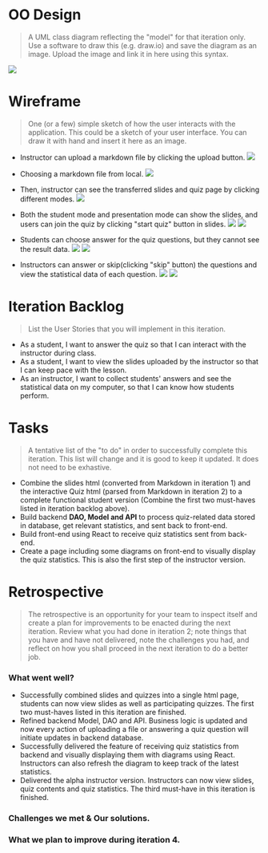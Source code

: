 # OO Design
> A UML class diagram reflecting the "model" for that iteration only.
> Use a software to draw this (e.g. draw.io) and save the diagram as an image. 
> Upload the image and link it in here using this syntax.

![](https://github.com/jhu-oose/2020-spring-group-QuizHero/blob/master/docs/it3/it3_UML.png)

# Wireframe
> One (or a few) simple sketch of how the user interacts with the application. 
> This could be a sketch of your user interface. 
> You can draw it with hand and insert it here as an image.

- Instructor can upload a markdown file by clicking the upload button.
![](https://github.com/jhu-oose/2020-spring-group-QuizHero/blob/master/docs/it3/upload1.jpg)
- Choosing a markdown file from local.
![](https://github.com/jhu-oose/2020-spring-group-QuizHero/blob/master/docs/it3/upload2.jpg)
- Then, instructor can see the transferred slides and quiz page by clicking different modes.
![](https://github.com/jhu-oose/2020-spring-group-QuizHero/blob/master/docs/it3/upload3.jpg)

- Both the student mode and presentation mode can show the slides, and users can join the quiz by clicking "start quiz" button in slides.
![](https://github.com/jhu-oose/2020-spring-group-QuizHero/blob/master/docs/it3/pre1.jpg)
![](https://github.com/jhu-oose/2020-spring-group-QuizHero/blob/master/docs/it3/pre2.jpg)

- Students can choose answer for the quiz questions, but they cannot see the result data.
![](https://github.com/jhu-oose/2020-spring-group-QuizHero/blob/master/docs/it3/quiz-stu.jpg)
![](https://github.com/jhu-oose/2020-spring-group-QuizHero/blob/master/docs/it3/stu-result.jpg)

- Instructors can answer or skip(clicking "skip" button) the questions and view the statistical data of each question.
![](https://github.com/jhu-oose/2020-spring-group-QuizHero/blob/master/docs/it3/quiz-presentation.jpg)
![](https://github.com/jhu-oose/2020-spring-group-QuizHero/blob/master/docs/it3/presentation-statistic.jpg)

# Iteration Backlog
> List the User Stories that you will implement in this iteration.

- As a student, I want to answer the quiz so that I can interact with the instructor during class.
- As a student, I want to view the slides uploaded by the instructor so that I can keep pace with the lesson.
- As an instructor, I want to collect students' answers and see the statistical data on my computer, so that I can know how students perform.

# Tasks
> A tentative list of the "to do" in order to successfully complete this iteration. 
> This list will change and it is good to keep it updated. 
> It does not need to be exhastive.

- Combine the slides html (converted from Markdown in iteration 1) and the interactive Quiz html (parsed from Markdown in iteration 2) to a complete functional student version (Combine the first two must-haves listed in iteration backlog above).
- Build backend **DAO, Model and API** to process quiz-related data stored in database, get relevant statistics, and sent back to front-end.
- Build front-end using React to receive quiz statistics sent from back-end.
- Create a page including some diagrams on front-end to visually display the quiz statistics. This is also the first step of the instructor version.

# Retrospective
> The retrospective is an opportunity for your team to inspect itself and create a plan for improvements to be enacted during the next iteration. Review what you had done in iteration 2; note things that you have and have not delivered, note the challenges you had, and reflect on how you shall proceed in the next iteration to do a better job.

### What went well?
- Successfully combined slides and quizzes into a single html page, students can now view slides as well as participating quizzes. The first two must-haves listed in this iteration are finished.
- Refined backend Model, DAO and API. Business logic is updated and now every action of uploading a file or answering a quiz question will initiate updates in backend database. 
- Successfully delivered the feature of receiving quiz statistics from backend and visually displaying them with diagrams using React. Instructors can also refresh the diagram to keep track of the latest statistics.
- Delivered the alpha instructor version. Instructors can now view slides, quiz contents and quiz statistics. The third must-have in this iteration is finished.

### Challenges we met & Our solutions.

### What we plan to improve during iteration 4.